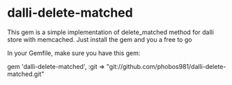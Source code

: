 dalli-delete-matched
====================

This gem is a simple implementation of delete_matched method for dalli store with memcached.
Just install the gem and you a free to go

In your Gemfile, make sure you have this gem:

  gem 'dalli-delete-matched', :git => "git://github.com/phobos981/dalli-delete-matched.git"